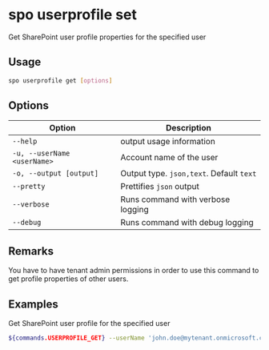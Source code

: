 # spo userprofile set

Get SharePoint user profile properties for the specified user

## Usage

```sh
spo userprofile get [options]
```

## Options

Option|Description
------|-----------
`--help`|output usage information
`-u, --userName <userName>`|Account name of the user
`-o, --output [output]`|Output type. `json,text`. Default `text`
`--pretty`|Prettifies `json` output
`--verbose`|Runs command with verbose logging
`--debug`|Runs command with debug logging

## Remarks

You have to have tenant admin permissions in order to use this command to get profile properties of other users.

## Examples

 Get SharePoint user profile for the specified user

```sh
${commands.USERPROFILE_GET} --userName 'john.doe@mytenant.onmicrosoft.com'
```
